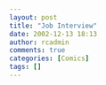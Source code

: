 ```yaml
---
layout: post
title: "Job Interview"
date: 2002-12-13 18:13
author: rcadmin
comments: true
categories: [Comics]
tags: []
---
```

<!--more--><img src="http://dl.bitsmack.com/comics/20021213.gif" alt="" />
